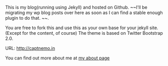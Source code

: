 This is my blog(running using Jekyll) and hosted on Github. ~~I'll be migrating my wp blog posts over here as soon as I can find a stable enough plugin to do that. ~~. 

You are free to fork this and use this as your own base for your jekyll site. (Except for the content, of course)
The theme is based on Twitter Bootstrap 2.0. 

URL: <http://captnemo.in>

You can find out more about me at [my about page](http://captnemo.in/about/)
